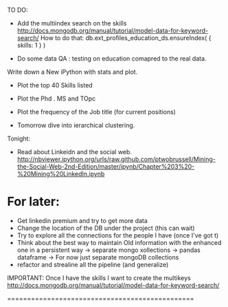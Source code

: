 TO DO:


- Add the multiindex search on the skills
http://docs.mongodb.org/manual/tutorial/model-data-for-keyword-search/
How to do that:
db.ext_profiles_education_ds.ensureIndex( { skills: 1 } )


- Do some data QA : testing on education comapred to the real data.

Write down a New iPython with stats and plot.
- Plot the top 40 Skills listed
- Plot the Phd . MS and TOpc 
- Plot the frequency of the Job title (for current positions)

- Tomorrow dive into ierarchical clustering.



Tonight:
- Read about Linkeidn and the social web.
http://nbviewer.ipython.org/urls/raw.github.com/ptwobrussell/Mining-the-Social-Web-2nd-Edition/master/ipynb/Chapter%203%20-%20Mining%20LinkedIn.ipynb




For later:
==============

- Get linkedin premium and try to get more data
- Change the location of the DB under the project (this can wait)
- Try to explore all the connections for the people I have (once I've got t)
- Think about the best way to maintain Old information with the enhanced one in a persistent way
	-> separate mongo xollections
	-> pandas dataframe
	-> For now just separate mongoDB collections
- refactor and strealine all the pipeline (and generalize)


IMPORTANT:
Once I have the skills I want to create the multikeys 
http://docs.mongodb.org/manual/tutorial/model-data-for-keyword-search/

===============================================

